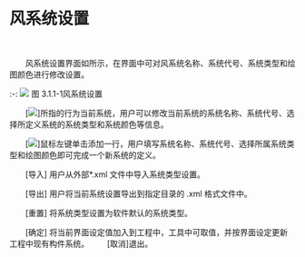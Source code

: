 

# 风系统设置
<br/>

&emsp;&emsp;风系统设置界面如所示，在界面中可对风系统名称、系统代号、系统类型和绘图颜色进行修改设置。
<br/>

:-: ![](images/26.png)
图 3.1.1-1风系统设置
<br/>

&emsp;&emsp;[![](images/screenshot_1620624803617.png)]所指的行为当前系统，用户可以修改当前系统的系统名称、系统代号、选择所定义系统的系统类型和系统颜色等信息。

&emsp;&emsp;[![](images/screenshot_1620624827619.png)]鼠标左键单击![![](file:///C:\Users\pkpm\AppData\Local\Temp\ksohtml8580\wps75.jpg)](images/screenshot_1620624852663.png)添加一行，用户填写系统名称、系统代号、选择所属系统类型和绘图颜色即可完成一个新系统的定义。

&emsp;&emsp;[导入] 用户从外部\*.xml 文件中导入系统类型设置。

&emsp;&emsp;[导出] 用户将当前系统设置导出到指定目录的 .xml 格式文件中。

&emsp;&emsp;[重置] 将系统类型设置为软件默认的系统类型。

&emsp;&emsp;[确定] 将当前界面设定值加入到工程中，工具中可取值，并按界面设定更新工程中现有构件系统。
&emsp;&emsp;[取消]退出。